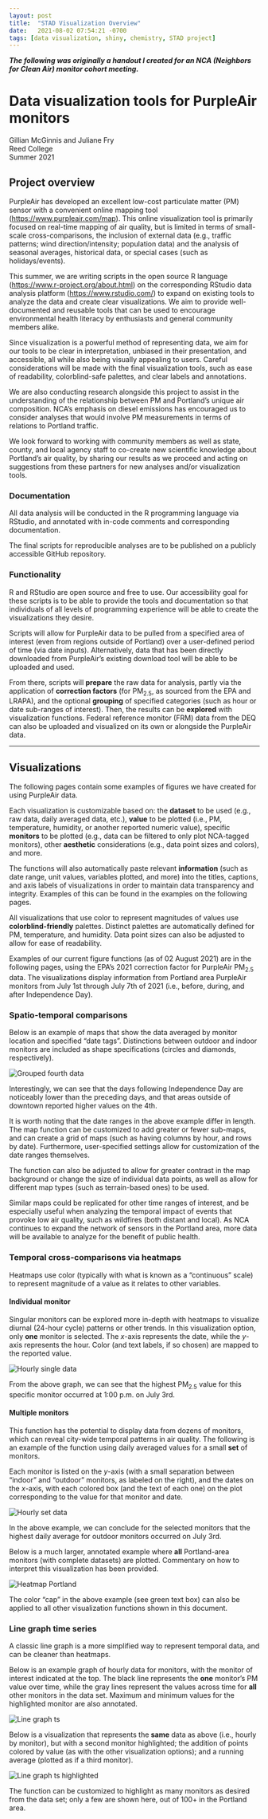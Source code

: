 ```yaml
---
layout: post
title:  "STAD Visualization Overview"
date:   2021-08-02 07:54:21 -0700
tags: [data visualization, shiny, chemistry, STAD project]
---
```


<b><i>The following was originally a handout I created for an NCA (Neighbors for Clean Air) monitor cohort meeting.</i></b>

# Data visualization tools for PurpleAir monitors

Gillian McGinnis and Juliane Fry  
Reed College  
Summer 2021  

## Project overview

PurpleAir has developed an excellent low-cost particulate matter (PM) sensor with a convenient online mapping tool (https://www.purpleair.com/map).  This online visualization tool is primarily focused on real-time mapping of air quality, but is limited in terms of small-scale cross-comparisons, the inclusion of external data (e.g., traffic patterns; wind direction/intensity; population data) and the analysis of seasonal averages, historical data, or special cases (such as holidays/events).

This summer, we are writing scripts in the open source R language (https://www.r-project.org/about.html) on the corresponding RStudio data analysis platform (https://www.rstudio.com/) to expand on existing tools to analyze the data and create clear visualizations. We aim to provide well-documented and reusable tools that can be used to encourage environmental health literacy by enthusiasts and general community members alike.

Since visualization is a powerful method of representing data, we aim for our tools to be clear in interpretation, unbiased in their presentation, and accessible, all while also being visually appealing to users. Careful considerations will be made with the final visualization tools, such as ease of readability, colorblind-safe palettes, and clear labels and annotations.

We are also conducting research alongside this project to assist in the understanding of the relationship between PM and Portland’s unique air composition. ​​NCA’s emphasis on diesel emissions has encouraged us to consider analyses that would involve PM measurements in terms of relations to Portland traffic.

We look forward to working with community members as well as state, county, and local agency staff to co-create new scientific knowledge about Portland’s air quality, by sharing our results as we proceed and acting on suggestions from these partners for new analyses and/or visualization tools.

### Documentation

All data analysis will be conducted in the R programming language via RStudio, and annotated with in-code comments and corresponding documentation.

The final scripts for reproducible analyses are to be published on a publicly accessible GitHub repository.

### Functionality

R and RStudio are open source and free to use. Our accessibility goal for these scripts is to be able to provide the tools and documentation so that individuals of all levels of programming experience will be able to create the visualizations they desire.

Scripts will allow for PurpleAir data to be pulled from a specified area of interest (even from regions outside of Portland) over a user-defined period of time (via date inputs). Alternatively, data that has been directly downloaded from PurpleAir’s existing download tool will be able to be uploaded and used.

From there, scripts will **prepare** the raw data for analysis, partly via the application of **correction factors** (for PM<sub>2.5</sub>, as sourced from the EPA and LRAPA), and the optional **​​grouping** of specified categories (such as hour or date sub-ranges of interest). Then, the results can be **explored** with visualization functions. Federal reference monitor (FRM) data from the DEQ can also be uploaded and visualized on its own or alongside the PurpleAir data.

<hr>

## Visualizations

The following pages contain some examples of figures we have created for using PurpleAir data.

Each visualization is customizable based on: the **dataset** to be used (e.g., raw data, daily averaged data, etc.), **value** to be plotted (i.e., PM, temperature, humidity, or another reported numeric value), specific **monitors** to be plotted (e.g., data can be filtered to only plot NCA-tagged monitors), other **aesthetic** considerations (e.g., data point sizes and colors), and more.

The functions will also automatically paste relevant **information** (such as date range, unit values, variables plotted, and more) into the titles, captions, and axis labels of visualizations in order to maintain data transparency and integrity. Examples of this can be found in the examples on the following pages.

All visualizations that use color to represent magnitudes of values use **colorblind-friendly** palettes. Distinct palettes are automatically defined for PM, temperature, and humidity. Data point sizes can also be adjusted to allow for ease of readability.

Examples of our current figure functions (as of 02 August 2021) are in the following pages, using the EPA’s 2021 correction factor for PurpleAir PM<sub>2.5</sub> data. The visualizations display information from Portland area PurpleAir monitors from July 1st through July 7th of 2021 (i.e., before, during, and after Independence Day).

### Spatio-temporal comparisons

Below is an example of maps that show the data averaged by monitor location and specified “date tags”. Distinctions between outdoor and indoor monitors are included as shape specifications (circles and diamonds, respectively).

![Grouped fourth data](/assets/visualizations/2021-08-image1.png)

Interestingly, we can see that the days following Independence Day are noticeably lower than the preceding days, and that areas outside of downtown reported higher values on the 4th.

It is worth noting that the date ranges in the above example differ in length. The map function can be customized to add greater or fewer sub-maps, and can create a grid of maps (such as having columns by hour, and rows by date). Furthermore, user-specified settings allow for customization of the date ranges themselves.

The function can also be adjusted to allow for greater contrast in the map background or change the size of individual data points, as well as allow for different map types (such as terrain-based ones) to be used.

Similar maps could be replicated for other time ranges of interest, and be especially useful when analyzing the temporal impact of events that provoke low air quality, such as wildfires (both distant and local). As NCA continues to expand the network of sensors in the Portland area, more data will be available to analyze for the benefit of public health.

### Temporal cross-comparisons via heatmaps

Heatmaps use color (typically with what is known as a “continuous” scale) to represent magnitude of a value as it relates to other variables.

#### Individual monitor

Singular monitors can be explored more in-depth with heatmaps to visualize diurnal (24-hour cycle) patterns or other trends. In this visualization option, only **one** monitor is selected. The _x_-axis represents the date, while the _y_-axis represents the hour. Color (and text labels, if so chosen) are mapped to the reported value.

![Hourly single data](/assets/visualizations/2021-08-image2.png)

From the above graph, we can see that the highest PM<sub>2.5</sub> value for this specific monitor occurred at 1:00 p.m. on July 3rd.

#### Multiple monitors

This function has the potential to display data from dozens of monitors, which can reveal city-wide temporal patterns in air quality. The following is an example of the function using daily averaged values for a small **set** of monitors.

Each monitor is listed on the _y_-axis (with a small separation between “indoor” and “outdoor” monitors, as labeled on the right), and the dates on the _x_-axis, with each colored box (and the text of each one) on the plot corresponding to the value for that monitor and date.

![Hourly set data](/assets/visualizations/2021-08-image3.png)

In the above example, we can conclude for the selected monitors that the highest daily average for outdoor monitors occurred on July 3rd.

Below is a much larger, annotated example where **all** Portland-area monitors (with complete datasets) are plotted. Commentary on how to interpret this visualization has been provided.

![Heatmap Portland](/assets/visualizations/2021-08-image4.png)

The color “cap” in the above example (see green text box) can also be applied to all other visualization functions shown in this document.

### Line graph time series

A classic line graph is a more simplified way to represent temporal data, and can be cleaner than heatmaps.

Below is an example graph of hourly data for monitors, with the monitor of interest indicated at the top. The black line represents the **one** monitor’s PM value over time, while the gray lines represent the values across time for **all** other monitors in the data set. Maximum and minimum values for the highlighted monitor are also annotated.

![Line graph ts](/assets/visualizations/2021-08-image5.png)

Below is a visualization that represents the **same** data as above (i.e., hourly by monitor), but with a second monitor highlighted; the addition of points colored by value (as with the other visualization options); and a running average (plotted as if a third monitor).

![Line graph ts highlighted](/assets/visualizations/2021-08-image6.png)

The function can be customized to highlight as many monitors as desired from the data set; only a few are shown here, out of 100+ in the Portland area.